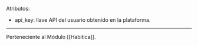 Atributos:
- api_key: llave API del usuario obtenido en la plataforma.

---
Perteneciente al Módulo [[Habitica]].